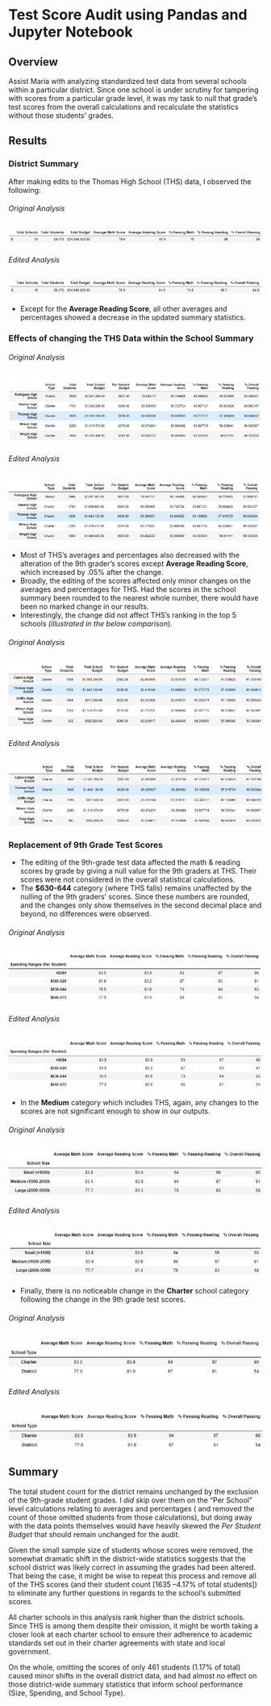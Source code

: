 # Test Score Audit using Pandas and Jupyter Notebook
## Overview
Assist Maria with analyzing standardized test data from several schools within a particular district. Since one school is under scrutiny for tampering with scores from a particular grade level, it was my task to null that grade’s test scores from the overall calculations and recalculate the statistics without those students’ grades.

## Results
### District Summary
After making edits to the Thomas High School (THS) data, I observed the following:
###### *Original Analysis*
![original_DistrictDF.png](/Resources/original_DistrictDF.png)
######  *Edited Analysis*
![edited_DistrictDF.png](/Resources/edited_DistrictDF.png)
- Except for the **Average Reading Score**, all other averages and percentages showed a decrease in the updated summary statistics. 

### Effects of changing the THS Data within the School Summary
######  *Original Analysis*
![original_SchoolDF.png](/Resources/original_SchoolDF.png)
######  *Edited Analysis*
![edited_SchoolDF.png](/Resources/edited_SchoolDF.png)
- Most of THS’s averages and percentages also decreased with the alteration of the 9th grader’s scores except **Average Reading Score**, which increased by .05% after the change. 
- Broadly, the editing of the scores affected only minor changes on the averages and percentages for THS. Had the scores in the school summary been rounded to the nearest whole number, there would have been no marked change in our results. 
- Interestingly, the change did not affect THS’s ranking in the top 5 schools *(illustrated in the below comparison*).
######  *Original Analysis*
![original_Top5DF3.png](/Resources/original_Top5DF3.png)
######  *Edited Analysis*
![edited_Top5DF3.png](/Resources/edited_Top5DF3.png)

### Replacement of 9th Grade Test Scores 
- The editing of the 9th-grade test data affected the math & reading scores by grade by giving a null value for the 9th graders at THS. Their scores were not considered in the overall statistical calculations.
- The **$630-644** category (where THS falls) remains unaffected by the nulling of the 9th graders’ scores. Since these numbers are rounded, and the changes only show themselves in the second decimal place and beyond, no differences were observed.
######  *Original Analysis* 
![original_ScoresbySpending.png](/Resources/original_ScoresbySpending.png)
######  *Edited Analysis*
![edited_ScoresbySpending.png](/Resources/edited_ScoresbySpending.png)
- In the **Medium** category which includes THS, again, any changes to the scores are not significant enough to show in our outputs. 
######  *Original Analysis* 
![original_ScoresbySize.png](/Resources/original_ScoresbySize.png)
######  *Edited Analysis*
![edited_ScoresbySize.png](/Resources/edited_ScoresbySize.png)
- Finally, there is no noticeable change in the **Charter** school category following the change in the 9th grade test scores. 
######  *Original Analysis* 
![original_ScoresbyType.png](/Resources/original_ScoresbyType.png)
######  *Edited Analysis*
![edited_ScoresbyType.png](/Resources/edited_ScoresbyType.png)

## Summary
The total student count for the district remains unchanged by the exclusion of the 9th-grade student grades. I *did* skip over them on the “Per School” level calculations relating to averages and percentages ( and removed the count of those omitted students from those calculations), but doing away with the data points themselves would have heavily skewed the *Per Student Budget* that should remain unchanged for the audit.

Given the small sample size of students whose scores were removed, the somewhat dramatic shift in the district-wide statistics suggests that the school district was likely correct in assuming the grades had been altered. That being the case, it might be wise to repeat this process and remove all of the THS scores (and their student count [1635 –4.17% of total students]) to eliminate any further questions in regards to the school’s submitted scores. 

All charter schools in this analysis rank higher than the district schools. Since THS is among them despite their omission, it might be worth taking a closer look at each charter school to ensure their adherence to academic standards set out in their charter agreements with state and local government.

On the whole, omitting the scores of only 461 students (1.17% of total) caused minor shifts in the overall district data, and had almost no effect on those district-wide summary statistics that inform school performance (Size, Spending, and School Type).
